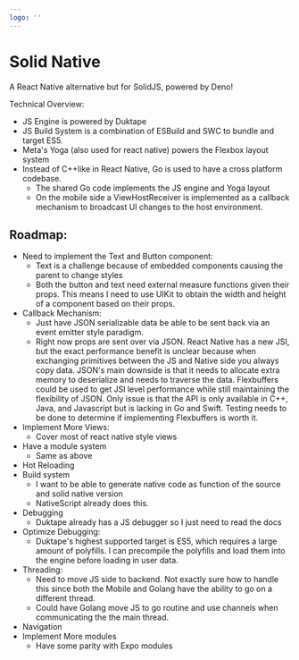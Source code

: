 ```yaml
---
logo: ''
---
```

# Solid Native

A React Native alternative but for SolidJS, powered by Deno!

Technical Overview:
- JS Engine is powered by Duktape
- JS Build System is a combination of ESBuild and SWC to bundle and target ES5.
- Meta's Yoga (also used for react native) powers the Flexbox layout system
- Instead of C++like in React Native, Go is used to have a cross platform codebase.
	- The shared Go code implements the JS engine and Yoga layout
	- On the mobile side a ViewHostReceiver is implemented as a callback mechanism to broadcast UI changes to the host environment.

## Roadmap:
- Need to implement the Text and Button component:
	- Text is a challenge because of embedded components causing the parent to change styles
	- Both the button and text need external measure functions given their props. This means I need to use UIKit to obtain the width and height of a component based on their props.
- Callback Mechanism:
	- Just have JSON serializable data be able to be sent back via an event emitter style paradigm.
	- Right now props are sent over via JSON. React Native has a new JSI, but the exact performance benefit is unclear because when exchanging primitives between the JS and Native side you always copy data. JSON's main downside is that it needs to allocate extra memory to deserialize and needs to traverse the data. Flexbuffers could be used to get JSI level performance while still maintaining the flexibility of JSON. Only issue is that the API is only available in C++, Java, and Javascript but is lacking in Go and Swift. Testing needs to be done to determine if implementing Flexbuffers is worth it.
- Implement More Views:
	- Cover most of react native style views
- Have a module system
	- Same as above
- Hot Reloading
- Build system
	- I want to be able to generate native code as function of the source and solid native version
	- NativeScript already does this.
- Debugging
	- Duktape already has a JS debugger so I just need to read the docs
- Optimize Debugging:
	- Duktape's highest supported target is ES5, which requires a large amount of polyfills. I can precompile the polyfills and load them into the engine before loading in user data.
- Threading:
	- Need to move JS side to backend. Not exactly sure how to handle this since both the Mobile and Golang have the ability to go on a different thread.
	- Could have Golang move JS to go routine and use channels when communicating the the main thread.
- Navigation
- Implement More modules
	- Have some parity with Expo modules